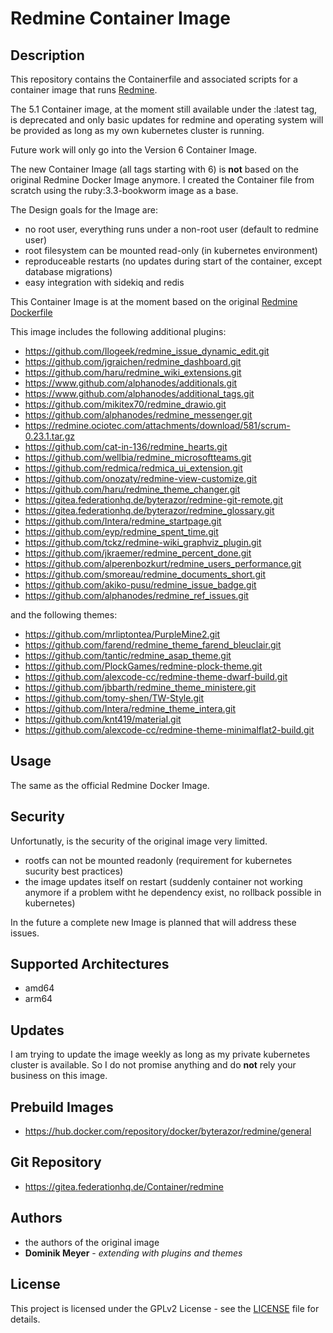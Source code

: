 
# Redmine Container Image

## Description

This repository contains the Containerfile and associated scripts for a container image that runs [Redmine](https://www.redmine.org/).

The 5.1 Container image, at the moment still available under the :latest tag, is deprecated and only basic updates for redmine and operating system will be provided
as long as my own kubernetes cluster is running. 

Future work will only go into the Version 6 Container Image.

The new Container Image (all tags starting with 6) is **not** based on the original Redmine Docker Image anymore. 
I created the Container file from scratch using the ruby:3.3-bookworm image as a base.

The Design goals for the Image are:

- no root user, everything runs under a non-root user (default to redmine user) 
- root filesystem can be mounted read-only (in kubernetes environment)
- reproduceable restarts (no updates during start of the container, except database migrations)
- easy integration with sidekiq and redis





This Container Image is at the moment based on the original [Redmine Dockerfile](https://hub.docker.com/_/redmine)

This image includes the following additional plugins:

- https://github.com/Ilogeek/redmine_issue_dynamic_edit.git
- https://github.com/jgraichen/redmine_dashboard.git
- https://github.com/haru/redmine_wiki_extensions.git
- https://www.github.com/alphanodes/additionals.git
- https://www.github.com/alphanodes/additional_tags.git
- https://github.com/mikitex70/redmine_drawio.git
- https://github.com/alphanodes/redmine_messenger.git
- https://redmine.ociotec.com/attachments/download/581/scrum-0.23.1.tar.gz
- https://github.com/cat-in-136/redmine_hearts.git
- https://github.com/wellbia/redmine_microsoftteams.git
- https://github.com/redmica/redmica_ui_extension.git
- https://github.com/onozaty/redmine-view-customize.git
- https://github.com/haru/redmine_theme_changer.git
- https://gitea.federationhq.de/byterazor/redmine-git-remote.git
- https://gitea.federationhq.de/byterazor/redmine_glossary.git
- https://github.com/Intera/redmine_startpage.git
- https://github.com/eyp/redmine_spent_time.git
- https://github.com/tckz/redmine-wiki_graphviz_plugin.git
- https://github.com/jkraemer/redmine_percent_done.git
- https://github.com/alperenbozkurt/redmine_users_performance.git
- https://github.com/smoreau/redmine_documents_short.git
- https://github.com/akiko-pusu/redmine_issue_badge.git
- https://github.com/alphanodes/redmine_ref_issues.git


and the following themes:

- https://github.com/mrliptontea/PurpleMine2.git
- https://github.com/farend/redmine_theme_farend_bleuclair.git
- https://github.com/tantic/redmine_asap_theme.git
- https://github.com/PlockGames/redmine-plock-theme.git
- https://github.com/alexcode-cc/redmine-theme-dwarf-build.git
- https://github.com/jbbarth/redmine_theme_ministere.git
- https://github.com/tomy-shen/TW-Style.git
- https://github.com/Intera/redmine_theme_intera.git
- https://github.com/knt419/material.git
- https://github.com/alexcode-cc/redmine-theme-minimalflat2-build.git



## Usage

The same as the official Redmine Docker Image.


## Security

Unfortunatly, is the security of the original image very limitted. 

- rootfs can not be mounted readonly (requirement for kubernetes sucurity best practices)
- the image updates itself on restart  (suddenly container not working anymore if a problem witht he dependency exist, no rollback possible in kubernetes)

In the future a complete new Image is planned that will address these issues.

## Supported Architectures

- amd64
- arm64

## Updates

I am trying to update the image weekly as long as my private kubernetes cluster is available. So I do not promise anything and do **not** rely 
your business on this image.

## Prebuild Images

- https://hub.docker.com/repository/docker/byterazor/redmine/general


## Git Repository

- https://gitea.federationhq.de/Container/redmine

## Authors

- the authors of the original image 
- **Dominik Meyer** - *extending with plugins and themes* 

## License

This project is licensed under the GPLv2 License - see the [LICENSE](LICENSE) file for details.

